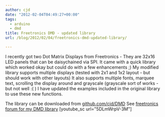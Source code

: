 ```yaml
---
author: cjd
date: "2012-02-04T04:49:27+00:00"
tags:
  - arduino
  - dmd
title: Freetronics DMD - updated library
url: /blog/2012/02/04/freetronics-dmd-updated-library/

---
```

I recently got two Dot Matrix Displays from Freetronics -
They are 32x16 LED panels that can be daisychained via SPI.
It came with a quick library which worked okay but could do with a few enhancements ;)
My modified library supports multiple displays (tested with 2x1 and 1x2 layout - but should work with other layouts)
It also supports multiple fonts, marquee text, scrolling the display around and grayscale (grayscale sort of works - but not well :( )
I have updated the examples included in the original library to use these new functions.

The library can be downloaded from [github.com/cjd/DMD](https://github.com/cjd/DMD)
See [freetronics forum for my DMD library](http://forum.freetronics.com/viewtopic.php?f=26&t=153)
\[youtube\_sc url="5DLmWrpV-3M"\]
